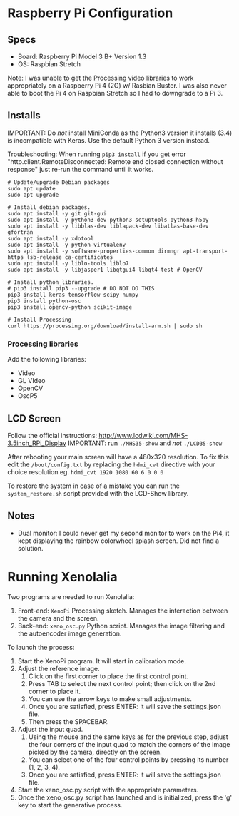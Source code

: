 # Raspberry Pi Configuration

## Specs

 * Board: Raspberry Pi Model 3 B+ Version 1.3
 * OS: Raspbian Stretch

Note: I was unable to get the Processing video libraries to work appropriately on a Raspberry Pi 4 (2G) w/ Rasbian Buster. I was also never able to boot the Pi 4 on Raspbian Stretch so I had to downgrade to a Pi 3.

## Installs

IMPORTANT: Do *not* install MiniConda as the Python3 version it installs (3.4) is incompatible with Keras. Use the default Python 3 version instead.

Troubleshooting: When running ```pip3 install``` if you get error "http.client.RemoteDisconnected: Remote end closed connection without response" just re-run the command until it works.

```
# Update/upgrade Debian packages
sudo apt update
sudo apt upgrade

# Install debian packages.
sudo apt install -y git git-gui
sudo apt install -y python3-dev python3-setuptools python3-h5py
sudo apt install -y libblas-dev liblapack-dev libatlas-base-dev gfortran
sudo apt install -y xdotool
sudo apt install -y python-virtualenv
sudo apt install -y software-properties-common dirmngr apt-transport-https lsb-release ca-certificates
sudo apt install -y liblo-tools liblo7
sudo apt install -y libjasper1 libqtgui4 libqt4-test # OpenCV

# Install python libraries.
# pip3 install pip3 --upgrade # DO NOT DO THIS
pip3 install keras tensorflow scipy numpy
pip3 install python-osc
pip3 install opencv-python scikit-image

# Install Processing
curl https://processing.org/download/install-arm.sh | sudo sh
```

### Processing libraries

Add the following libraries:
 * Video
 * GL VIdeo
 * OpenCV
 * OscP5

## LCD Screen

Follow the official instructions: http://www.lcdwiki.com/MHS-3.5inch_RPi_Display
IMPORTANT: run ```./MHS35-show``` and *not* ```./LCD35-show```

After rebooting your main screen will have a 480x320 resolution. To fix this edit the ```/boot/config.txt``` by replacing the ```hdmi_cvt``` directive with your choice resolution eg. ```hdmi_cvt 1920 1080 60 6 0 0 0```

To restore the system in case of a mistake you can run the ```system_restore.sh``` script provided with the LCD-Show library.

## Notes

 * Dual monitor: I could never get my second monitor to work on the Pi4, it kept displaying the rainbow colorwheel splash screen. Did not find a solution.

# Running Xenolalia

Two programs are needed to run Xenolalia:
 1. Front-end: ```XenoPi``` Processing sketch. Manages the interaction between the camera and the screen.
 2. Back-end: ```xeno_osc.py``` Python script. Manages the image filtering and the autoencoder image generation.

To launch the process:
 1. Start the XenoPi program. It will start in calibration mode.
 2. Adjust the reference image.
     1. Click on the first corner to place the first control point.
     2. Press TAB to select the next control point; then click on the 2nd corner to place it.
     3. You can use the arrow keys to make small adjustments.
     4. Once you are satisfied, press ENTER: it will save the settings.json file.
     5. Then press the SPACEBAR.
 3. Adjust the input quad.
     1. Using the mouse and the same keys as for the previous step, adjust the four corners of the input quad to match the corners of the image picked by the camera, directly on the screen.
     2. You can select one of the four control points by pressing its number (1, 2, 3, 4).
     3. Once you are satisfied, press ENTER: it will save the settings.json file.
 4. Start the xeno_osc.py script with the appropriate parameters.
 5. Once the xeno_osc.py script has launched and is initialized, press the 'g' key to start the generative process.
